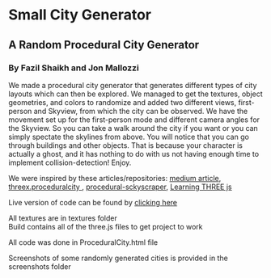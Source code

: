 # Small City Generator
## A Random Procedural City Generator
### By Fazil Shaikh and Jon Mallozzi


We made a procedural city generator that generates different types of city layouts which can then be explored. We managed to get the textures, object geometries, and colors to randomize and added two different views, first-person and Skyview, from which the city can be observed. We have the movement set up for the first-person mode and different camera angles for the Skyview. So you can take a walk around the city if you want or you can simply spectate the skylines from above. You will notice that you can go through buildings and other objects. That is because your character is actually a ghost, and it has nothing to do with us not having enough time to implement collision-detection! Enjoy. 

We were inspired by these articles/repositories: [medium article](https://medium.com/@Rototu/making-a-procedural-skyscraper-city-generator-with-three-js-and-webgl2-8f8b721bd044),
[threex.proceduralcity
](https://github.com/jeromeetienne/threex.proceduralcity),
[procedural-sckyscraper](https://github.com/Rototu/procedural-sckyscraper-city-generator-and-shader/blob/master/main.js),
[Learning THREE js](http://learningthreejs.com/blog/2013/08/02/how-to-do-a-procedural-city-in-100lines/)

Live version of code can be found by [clicking here](https://cs.usm.maine.edu/~shaikh/cos452/finalproject/ProceduralCity.html)

All textures are in textures folder <br/>
Build contains all of the three.js files to get project to work<br/>

All code was done in ProceduralCity.html file

Screenshots of some randomly generated cities is provided in the screenshots folder

